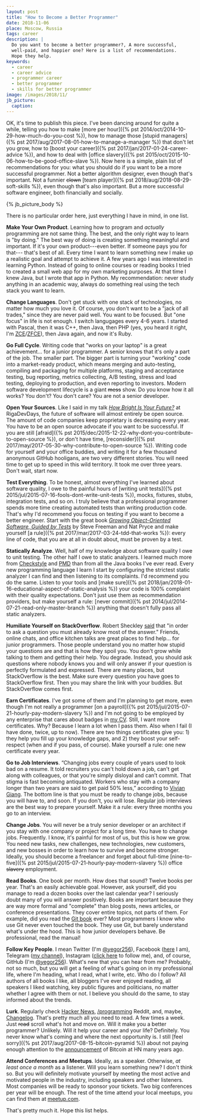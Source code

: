```yaml
---
layout: post
title: "How to Become a Better Programmer"
date: 2018-11-06
place: Moscow, Russia
tags: career
description: |
  Do you want to become a better programmer?, A more successful,
  well-paid, and happier one? Here is a list of recommendations.
  Hope they help.
keywords:
  - career
  - career advice
  - programmer career
  - better programmer
  - skills for better programmer
image: /images/2018/11/
jb_picture:
  caption:
---
```


OK, it's time to publish this piece. I've been dancing around for quite a while,
telling you how to make [more per hour]({% pst 2014/oct/2014-10-29-how-much-do-you-cost %}),
how to manage those [stupid managers]({% pst 2017/aug/2017-08-01-how-to-manage-a-manager %}) that don't let you grow,
how to [boost your career]({% pst 2017/jan/2017-01-24-career-advice %}),
and how to deal with [office slavery]({% pst 2015/oct/2015-10-06-how-to-be-good-office-slave %}).
Now here is a simple, plain list of recommendations for you: what you should do
if you want to be a more successful programmer. Not a better algorithm
designer, even though that's important. Not a funnier <del>clown</del>
[team player]({% pst 2018/aug/2018-08-29-soft-skills %}), even though that's
also important. But a more successful software engineer, both financially
and socially.

<!--more-->

{% jb_picture_body %}

There is no particular order here, just everything I have in mind, in one list.

**Make Your Own Product**.
Learning how to program and *actually* programming are not same thing. The best,
and the only right way to learn is "by doing." The best way of doing is
creating something meaningful and important. If it's your own product---even
better. If someone pays you for that--- that's best of all. Every time I want
to learn something new I make up a realistic goal and attempt to achieve it.
A few years ago I was interested in learning Python. Instead of going to online
courses or reading books I tried to created a small web app for my own marketing purposes.
At that time I knew Java, but I wrote that app in Python. My recommendation: never study
anything in an academic way, always do something real using the tech stack you want
to learn.

**Change Languages**.
Don't get stuck with one stack of technologies, no matter how much you love it.
Of course, you don't want to be a "jack of all trades," since they are never
paid well. You want to be focused. But "one focus" in life is not enough. I switch
langugages every 4-6 years. I started with Pascal, then it was C++, then Java,
then PHP (yes, you heard it right, I'm
[ZCE](http://www.zend.com/en/yellow-pages/ZEND007965)/[ZFCE](http://www.zend.com/en/yellow-pages/ZEND007965)),
then Java again, and now it's Ruby.

**Go Full Cycle**.
Writing code that "works on your laptop" is a great achievement... for a junior
programmer. A senior knows that it's only a part of the job. The smaller part.
The bigger part is turning your "working" code into a market-ready product,
which means merging and auto-testing, compiling and packaging for multiple platforms,
staging and acceptance testing, bug reporting, metrics collecting, A/B testing,
stress and load testing, deploying to production, and even reporting to investors.
Modern software development lifecycle is a giant <del>mess</del> show.
Do you know how it all works?
You don't? You don't care? You are not a senior developer.

**Open Your Sources**.
Like I said in my talk [_How Bright Is Your Future?_](https://www.youtube.com/watch?v=IGbteQpTNCA)
at RigaDevDays, the future of software will almost entirely be open source. The
amount of code companies keep proprietary is decreasing every year. You have
to be an open source advocate if you want to be successful. If you are still
[afraid]({% pst 2015/dec/2015-12-22-why-dont-you-contribute-to-open-source %}),
or don't have time, [reconsider]({% pst 2017/may/2017-05-30-why-contribute-to-open-source %}).
Writing code for yourself and your office buddies, and writing it for a few
thousand anonymous GitHub hooligans, are two very different stories. You will
need time to get up to speed in this wild territory. It took me over three years.
Don't wait, start now.

**Test Everything**.
To be honest, almost everything I've learned about software quality, I owe
to the painful hours of [writing unit tests]({% pst 2015/jul/2015-07-16-fools-dont-write-unit-tests %}),
mocks, fixtures, stubs, integration
tests, and so on. I truly believe that a professional programmer spends more
time creating automated tests than writing production code. That's why
I'd recommend you focus on testing if you want to become a better engineer.
Start with the great book [_Growing Object-Oriented Software, Guided by Tests_](http://amzn.to/1PBpoDT)
by Steve Freeman and Nat Pryce and make yourself [a rule]({% pst 2017/mar/2017-03-24-tdd-that-works %}):
every line of code, that you are at all in doubt about, must be proven by a test.

**Statically Analyze**.
Well, half of my knowledge about software quality I owe to unit testing. The
other half I owe to static analyzers. I learned much more from
[Checkstyle](http://checkstyle.sourceforge.net/) and [PMD](https://pmd.github.io/)
than from all the Java books I've ever read. Every new programming language I learn
I start by configuring the strictest static analyzer I can find and then listening
to its complaints. I'd recommend you do the same. Listen to your tools and
[make sure]({% pst 2018/jan/2018-01-16-educational-aspect-of-static-analysis %})
your code is 100% complaint with their quality expectations. Don't just
use them as recommendation providers, but make yourself a rule:
[never commit]({% pst 2014/jul/2014-07-21-read-only-master-branch %})
anything that doesn't fully pass all static analyzers.

**Humiliate Yourself on StackOverflow**.
Robert Sheckley [said](https://amzn.to/2ToSdws)
that "in order to ask a question you must already know most of the answer."
Friends, online chats, and office kitchen talks are
great places to find help... for junior programmers. Those people understand you
no matter how stupid your questions are and that is how they spoil you. You don't
grow while talking to them and getting their help. You degrade. Instead, you should
ask questions where nobody knows you and will only answer if your question is perfectly
formulated and expressed. There are many places, but StackOverflow is the best.
Make sure every question you have goes to StackOverflow first. Then you may share the
link with your buddies. But StackOverflow comes first.

**Earn Certificates**.
I've got some of them and I'm planning to get more, even though I'm not really
a programmer [on a payroll]({% pst 2015/jul/2015-07-21-hourly-pay-modern-slavery %})
and I'm not going to be employed by any enterprise that
cares about badges in
[my CV](https://latexonline.cc/compile?git=https%3A%2F%2Fgithub.com%2Fyegor256%2Fblog&target=_latex%2Fresume-boring.tex&command=pdflatex&trackId=1520166474432).
Still, I want more certificates. Why? Because I learn a lot when I pass them.
Also when I fail (I have done, twice, up to now). There are two things certificates
give you: 1) they help you fill up your knowledge gaps, and 2) they boost your
self-respect (when and if you pass, of course). Make yourself a rule: one
new certificate every year.

**Go to Job Interviews**.
“Changing jobs every couple of years used to look bad on a resume. It told
recruiters you can't hold down a job, can't get along with colleagues, or
that you're simply disloyal and can’t commit. That stigma is fast
becoming antiquated. Workers who stay with a company longer than
two years are said to get paid 50% less,” according to
[Vivian Giang](https://www.fastcompany.com/3055035/you-should-plan-on-switching-jobs-every-three-years-for-the-rest-of-your-).
The bottom line is that you must be ready to change jobs, because you will have to, and soon.
If you don't, you will lose. Regular job interviews are the best way to prepare
yourself. Make it a rule: every three months you go to an interview.

**Change Jobs**.
You will never be a truly senior developer or an architect if you stay with one
company or project for a long time. You have to change jobs. Frequently. I know,
it's painful for most of us, but this is how we grow. You need new tasks, new
challenges, new technologies, new customers, and new bosses in order to learn
how to survive and become stronger. Ideally, you should become a freelancer
and forget about full-time [nine-to-five]({% pst 2015/jul/2015-07-21-hourly-pay-modern-slavery %})
office <del>slavery</del> employment.

**Read Books**.
One book per month. How does that sound? Twelve books per year. That's an easily
achievable goal. However, ask yourself, did you manage to read a dozen books
over the last calendar year? I seriously doubt many of you will answer positively.
Books are important because they are way more formal and "complete" than blog
posts, news articles, or conference presentations. They cover entire topics,
not parts of them. For example, did you read the [Git book](http://amzn.to/2crIfoY) ever? Most programmers
I know who use Git never even touched the book. They use Git, but barely understand
what's under the hood. This is how junior developers behave. Be professional,
read the manual!

**Follow Key People**.
I mean Twitter (I'm [@yegor256](https://twitter.com/yegor256)),
Facebook ([here](https://www.facebook.com/yegor256) I am),
Telegram ([my channel](https://t.me/yegor256news)),
Instagram ([click here](https://instagram.com/yegor256) to follow me), and, of course,
GitHub (I'm [@yegor256](https://github.com/yegor256)). What's new that you can hear from me?
Probably, not so much, but you will get a feeling of what's going on
in my professional life, where I'm heading, what I read, what I write, etc. Who do I follow?
All authors of all books I like, all bloggers I've ever enjoyed reading,
all speakers I liked watching, key public figures and politicians,
no matter whether I agree with them or not. I believe you should do the same, to
stay informed about the trends.

**Lurk**.
Regularly check [Hacker News](https://news.ycombinator.com/),
[/programming](https://en.reddit.com/r/programming/) Reddit, and, maybe,
[Changelog](https://changelog.com/). That's pretty much all you need to read.
A few times a week. Just <del>read</del> scroll what's hot and move on.
Will it make you a better programmer? Unlikely. Will it help your career
and your life? Definitely. You never know what's coming and where the
next opportunity is. I still [feel sorry]({% pst 2017/aug/2017-08-15-bitcoin-pyramid %})
about not paying enough attention to
the [announcement](https://news.ycombinator.com/item?id=1532670) of Bitcoin
at HN many years ago.

**Attend Conferences and Meetups**.
Ideally, as a speaker. Otherwise, _at least once a month_ as a listener. Will
you learn something new? I don't think so. But you will definitely motivate
yourself by meeting the most active and motivated people in the industry,
including speakers and other listeners. Most companies will be ready to
sponsor your tickets. Two big conferences per year will be enough. The rest
of the time attend your local meetups, you can find them
at [meetup.com](https://www.meetup.com).

That's pretty much it. Hope this list helps.
